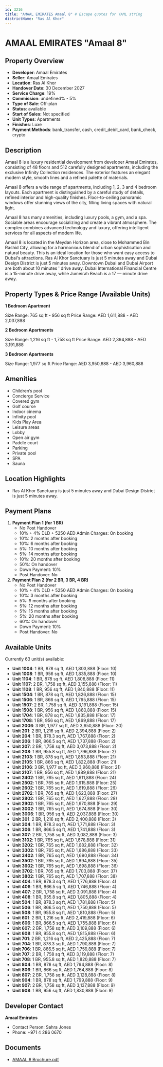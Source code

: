 ```yaml
---
id: 3216
title: "AMAAL EMIRATES Amaal 8" # Escape quotes for YAML string
districtName: "Ras Al Khor"
---
```


# AMAAL EMIRATES "Amaal 8"

## Property Overview
- **Developer**: Amaal Emirates
- **Seller**: Amaal Emirates
- **Location**: Ras Al Khor
- **Handover Date**: 30 December 2027
- **Service Charge**: 19%
- **Commission**: undefined% - 5%
- **Type of Sale**: Off-plan
- **Status**: available
- **Start of Sales**: Not specified
- **Unit Types**: Apartments
- **Finishes**: Luxe
- **Payment Methods**: bank_transfer, cash, credit_debit_card, bank_check, crypto

## Description
Amaal 8 is a luxury residential development from developer Amaal Emirates, consisting of 48 floors and 512 carefully designed apartments, including the exclusive Infinity Collection residences. The exterior features an elegant modern style, smooth lines and a refined palette of materials.

Amaal 8 offers a wide range of apartments, including 1, 2, 3 and 4 bedroom layouts. Each apartment is distinguished by a careful study of details, refined interior and high-quality finishes. Floor-to-ceiling panoramic windows offer stunning views of the city, filling living spaces with natural light. 

Amaal 8 has many amenities, including luxury pools, a gym, and a spa. Sociable areas encourage socializing and create a vibrant atmosphere. The complex combines advanced technology and luxury, offering intelligent services for all aspects of modern life.

Amaal 8 is located in the Meydan Horizon area, close to Mohammed Bin Rashid City, allowing for a harmonious blend of urban sophistication and natural beauty. This is an ideal location for those who want easy access to Dubai's attractions. Ras Al Khor Sanctuary is just 5 minutes away and Dubai Design District is just 5 minutes away. Downtown Dubai and Dubai Airport are both about 10 minutes ' drive away. Dubai International Financial Centre is a 15-minute drive away, while Jumeirah Beach is a 17 — minute drive away.

## Property Types & Price Range (Available Units)
**1 Bedroom Apartment**

Size Range: 765 sq ft - 956 sq ft
Price Range: AED 1,611,888 - AED 2,037,888

**2 Bedroom Apartments**

Size Range: 1,216 sq ft - 1,758 sq ft
Price Range: AED 2,394,888 - AED 3,191,888

**3 Bedroom Apartments**

Size Range: 1,977 sq ft
Price Range: AED 3,950,888 - AED 3,960,888

## Amenities
- Children’s pool
- Concierge Service
- Covered gym
- Golf course
- Indoor cinema
- Infinity pool
- Kids Play Area
- Leisure areas
- Lobby
- Open air gym
- Paddle court
- Parking
- Private pool
- SPA
- Sauna

## Location Highlights
- Ras Al Khor Sanctuary is just 5 minutes away and Dubai Design District is just 5 minutes away.

## Payment Plans
1. **Payment Plan 1 (for 1 BR)**
   - No Post Handover
   - 10% + 4% DLD + 5250 AED Admin Charges: On booking
   - 10%: 2 months after booking
   - 10%: 6 months after booking
   - 5%: 10 months after booking
   - 5%: 14 months after booking
   - 10%: 20 months after booking
   - 50%: On handover
   - Down Payment: 10%
   - Post Handover: No
2. **Payment Plan 2 (for 2 BR, 3 BR, 4 BR)**
   - No Post Handover
   - 10% + 4% DLD + 5250 AED Admin Charges: On booking
   - 10%: 3 months after booking
   - 5%: 9 months after booking
   - 5%: 12 months after booking
   - 5%: 15 months after booking
   - 5%: 20 months after booking
   - 60%: On handover
   - Down Payment: 10%
   - Post Handover: No

## Available Units
Currently 63 unit(s) available:
- **Unit 1004**: 1 BR, 878 sq ft, AED 1,803,888 (Floor: 10)
- **Unit 1008**: 1 BR, 956 sq ft, AED 1,835,888 (Floor: 10)
- **Unit 1104**: 1 BR, 878 sq ft, AED 1,808,888 (Floor: 11)
- **Unit 1107**: 2 BR, 1,758 sq ft, AED 3,155,888 (Floor: 11)
- **Unit 1108**: 1 BR, 956 sq ft, AED 1,840,888 (Floor: 11)
- **Unit 1504**: 1 BR, 878 sq ft, AED 1,826,888 (Floor: 15)
- **Unit 1506**: 1 BR, 866 sq ft, AED 1,795,888 (Floor: 15)
- **Unit 1507**: 2 BR, 1,758 sq ft, AED 3,191,888 (Floor: 15)
- **Unit 1508**: 1 BR, 956 sq ft, AED 1,860,888 (Floor: 15)
- **Unit 1704**: 1 BR, 878 sq ft, AED 1,835,888 (Floor: 17)
- **Unit 1708**: 1 BR, 956 sq ft, AED 1,869,888 (Floor: 17)
- **Unit 2006**: 3 BR, 1,977 sq ft, AED 3,950,888 (Floor: 20)
- **Unit 201**: 2 BR, 1,216 sq ft, AED 2,394,888 (Floor: 2)
- **Unit 204**: 1 BR, 878.3 sq ft, AED 1,767,888 (Floor: 2)
- **Unit 206**: 1 BR, 866.5 sq ft, AED 1,737,888 (Floor: 2)
- **Unit 207**: 2 BR, 1,758 sq ft, AED 3,073,888 (Floor: 2)
- **Unit 208**: 1 BR, 955.8 sq ft, AED 1,796,888 (Floor: 2)
- **Unit 2103**: 1 BR, 878 sq ft, AED 1,853,888 (Floor: 21)
- **Unit 2105**: 1 BR, 866 sq ft, AED 1,822,888 (Floor: 21)
- **Unit 2106**: 3 BR, 1,977 sq ft, AED 3,960,888 (Floor: 21)
- **Unit 2107**: 1 BR, 956 sq ft, AED 1,889,888 (Floor: 21)
- **Unit 2402**: 1 BR, 765 sq ft, AED 1,611,888 (Floor: 24)
- **Unit 2502**: 1 BR, 765 sq ft, AED 1,615,888 (Floor: 25)
- **Unit 2602**: 1 BR, 765 sq ft, AED 1,619,888 (Floor: 26)
- **Unit 2702**: 1 BR, 765 sq ft, AED 1,623,888 (Floor: 27)
- **Unit 2802**: 1 BR, 765 sq ft, AED 1,627,888 (Floor: 28)
- **Unit 2902**: 1 BR, 765 sq ft, AED 1,670,888 (Floor: 29)
- **Unit 3002**: 1 BR, 765 sq ft, AED 1,674,888 (Floor: 30)
- **Unit 3006**: 1 BR, 956 sq ft, AED 2,037,888 (Floor: 30)
- **Unit 301**: 2 BR, 1,216 sq ft, AED 2,400,888 (Floor: 3)
- **Unit 304**: 1 BR, 878.3 sq ft, AED 1,771,888 (Floor: 3)
- **Unit 306**: 1 BR, 866.5 sq ft, AED 1,741,888 (Floor: 3)
- **Unit 307**: 2 BR, 1,758 sq ft, AED 3,082,888 (Floor: 3)
- **Unit 3102**: 1 BR, 765 sq ft, AED 1,678,888 (Floor: 31)
- **Unit 3202**: 1 BR, 765 sq ft, AED 1,682,888 (Floor: 32)
- **Unit 3302**: 1 BR, 765 sq ft, AED 1,686,888 (Floor: 33)
- **Unit 3402**: 1 BR, 765 sq ft, AED 1,690,888 (Floor: 34)
- **Unit 3502**: 1 BR, 765 sq ft, AED 1,694,888 (Floor: 35)
- **Unit 3602**: 1 BR, 765 sq ft, AED 1,698,888 (Floor: 36)
- **Unit 3702**: 1 BR, 765 sq ft, AED 1,703,888 (Floor: 37)
- **Unit 3802**: 1 BR, 765 sq ft, AED 1,707,888 (Floor: 38)
- **Unit 404**: 1 BR, 878.3 sq ft, AED 1,776,888 (Floor: 4)
- **Unit 406**: 1 BR, 866.5 sq ft, AED 1,746,888 (Floor: 4)
- **Unit 407**: 2 BR, 1,758 sq ft, AED 3,091,888 (Floor: 4)
- **Unit 408**: 1 BR, 955.8 sq ft, AED 1,805,888 (Floor: 4)
- **Unit 504**: 1 BR, 878.3 sq ft, AED 1,781,888 (Floor: 5)
- **Unit 506**: 1 BR, 866.5 sq ft, AED 1,750,888 (Floor: 5)
- **Unit 508**: 1 BR, 955.8 sq ft, AED 1,810,888 (Floor: 5)
- **Unit 601**: 2 BR, 1,216 sq ft, AED 2,419,888 (Floor: 6)
- **Unit 606**: 1 BR, 866.5 sq ft, AED 1,755,888 (Floor: 6)
- **Unit 607**: 2 BR, 1,758 sq ft, AED 3,109,888 (Floor: 6)
- **Unit 608**: 1 BR, 955.8 sq ft, AED 1,815,888 (Floor: 6)
- **Unit 701**: 2 BR, 1,216 sq ft, AED 2,425,888 (Floor: 7)
- **Unit 704**: 1 BR, 878.3 sq ft, AED 1,790,888 (Floor: 7)
- **Unit 706**: 1 BR, 866.5 sq ft, AED 1,759,888 (Floor: 7)
- **Unit 707**: 2 BR, 1,758 sq ft, AED 3,119,888 (Floor: 7)
- **Unit 708**: 1 BR, 955.8 sq ft, AED 1,820,888 (Floor: 7)
- **Unit 804**: 1 BR, 878 sq ft, AED 1,794,888 (Floor: 8)
- **Unit 806**: 1 BR, 866 sq ft, AED 1,764,888 (Floor: 8)
- **Unit 807**: 2 BR, 1,758 sq ft, AED 3,128,888 (Floor: 8)
- **Unit 904**: 1 BR, 878 sq ft, AED 1,799,888 (Floor: 9)
- **Unit 907**: 2 BR, 1,758 sq ft, AED 3,137,888 (Floor: 9)
- **Unit 908**: 1 BR, 956 sq ft, AED 1,830,888 (Floor: 9)

## Developer Contact
**Amaal Emirates**
- Contact Person: Sahra Jones
- Phone: +971 4 286 0670

## Documents
- [AMAAL 8 Brochure.pdf](https://cdn.geniemap.net/2024/11/04/RRs6cGzqeH14BzSr4x9mJtVn4ii1WhRIYMFPnYmf.pdf)
